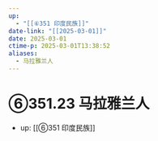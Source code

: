 ```yaml
---
up:
  - "[[⑥351 印度民族]]"
date-link: "[[2025-03-01]]"
date: 2025-03-01
ctime-p: 2025-03-01T13:38:52
aliases:
  - 马拉雅兰人
---
```


# ⑥351.23 马拉雅兰人

- up: [[⑥351 印度民族]]
